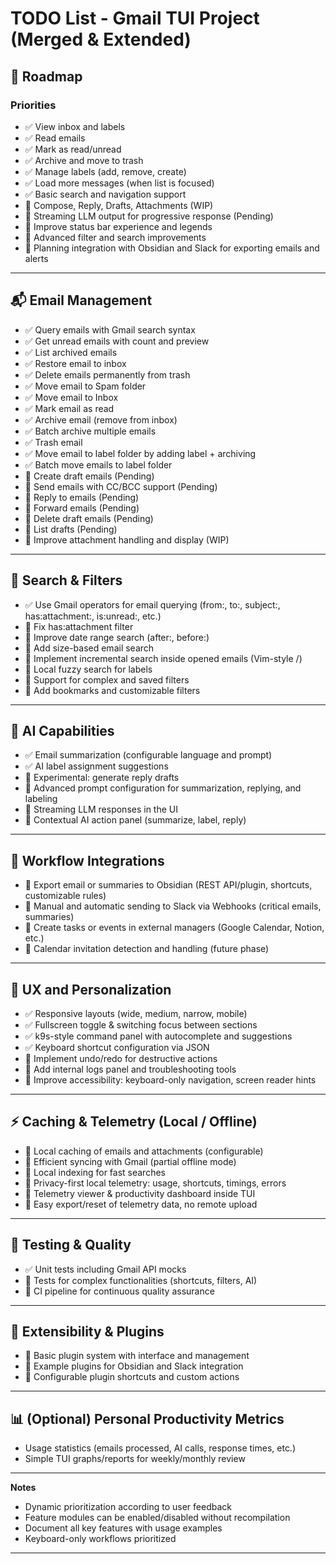 # TODO List - Gmail TUI Project (Merged & Extended)

## 🎯 Roadmap

### Priorities

- ✅ View inbox and labels  
- ✅ Read emails  
- ✅ Mark as read/unread  
- ✅ Archive and move to trash  
- ✅ Manage labels (add, remove, create)  
- ✅ Load more messages (when list is focused)  
- ✅ Basic search and navigation support  
- 🚧 Compose, Reply, Drafts, Attachments (WIP)  
- 🚧 Streaming LLM output for progressive response (Pending)  
- 🚧 Improve status bar experience and legends  
- 🚧 Advanced filter and search improvements  
- 🚧 Planning integration with Obsidian and Slack for exporting emails and alerts  

---

## 📬 Email Management

- ✅ Query emails with Gmail search syntax  
- ✅ Get unread emails with count and preview  
- ✅ List archived emails  
- ✅ Restore email to inbox  
- ✅ Delete emails permanently from trash  
- ✅ Move email to Spam folder  
- ✅ Move email to Inbox  
- ✅ Mark email as read  
- ✅ Archive email (remove from inbox)  
- ✅ Batch archive multiple emails  
- ✅ Trash email  
- ✅ Move email to label folder by adding label + archiving  
- ✅ Batch move emails to label folder  
- 🚧 Create draft emails (Pending)  
- 🚧 Send emails with CC/BCC support (Pending)  
- 🚧 Reply to emails (Pending)  
- 🚧 Forward emails (Pending)  
- 🚧 Delete draft emails (Pending)  
- 🚧 List drafts (Pending)  
- 🚧 Improve attachment handling and display (WIP)

---

## 🔎 Search & Filters

- ✅ Use Gmail operators for email querying (from:, to:, subject:, has:attachment:, is:unread:, etc.)  
- 🚧 Fix has:attachment filter  
- 🚧 Improve date range search (after:, before:)  
- 🚧 Add size-based email search  
- 🚧 Implement incremental search inside opened emails (Vim-style /)  
- 🚧 Local fuzzy search for labels  
- 🚧 Support for complex and saved filters  
- 🚧 Add bookmarks and customizable filters  

---

## 🧠 AI Capabilities

- ✅ Email summarization (configurable language and prompt)  
- ✅ AI label assignment suggestions  
- 🚧 Experimental: generate reply drafts  
- 🚧 Advanced prompt configuration for summarization, replying, and labeling  
- 🚧 Streaming LLM responses in the UI  
- 🚧 Contextual AI action panel (summarize, label, reply)  

---

## 📁 Workflow Integrations

- 🚧 Export email or summaries to Obsidian (REST API/plugin, shortcuts, customizable rules)  
- 🚧 Manual and automatic sending to Slack via Webhooks (critical emails, summaries)  
- 🚧 Create tasks or events in external managers (Google Calendar, Notion, etc.)  
- 🚧 Calendar invitation detection and handling (future phase)  

---

## 🎨 UX and Personalization

- ✅ Responsive layouts (wide, medium, narrow, mobile)  
- ✅ Fullscreen toggle & switching focus between sections  
- ✅ k9s-style command panel with autocomplete and suggestions  
- ✅ Keyboard shortcut configuration via JSON  
- 🚧 Implement undo/redo for destructive actions  
- 🚧 Add internal logs panel and troubleshooting tools  
- 🚧 Improve accessibility: keyboard-only navigation, screen reader hints  

---

## ⚡ Caching & Telemetry (Local / Offline)

- 🚧 Local caching of emails and attachments (configurable)  
- 🚧 Efficient syncing with Gmail (partial offline mode)  
- 🚧 Local indexing for fast searches  
- 🚧 Privacy-first local telemetry: usage, shortcuts, timings, errors  
- 🚧 Telemetry viewer & productivity dashboard inside TUI  
- 🚧 Easy export/reset of telemetry data, no remote upload  

---

## 🔧 Testing & Quality

- ✅ Unit tests including Gmail API mocks  
- 🚧 Tests for complex functionalities (shortcuts, filters, AI)  
- 🚧 CI pipeline for continuous quality assurance  

---

## 🔌 Extensibility & Plugins

- 🚧 Basic plugin system with interface and management  
- 🚧 Example plugins for Obsidian and Slack integration  
- 🚧 Configurable plugin shortcuts and custom actions  

---

## 📊 (Optional) Personal Productivity Metrics

- Usage statistics (emails processed, AI calls, response times, etc.)  
- Simple TUI graphs/reports for weekly/monthly review  

---

**Notes**
- Dynamic prioritization according to user feedback  
- Feature modules can be enabled/disabled without recompilation  
- Document all key features with usage examples  
- Keyboard-only workflows prioritized  

---
